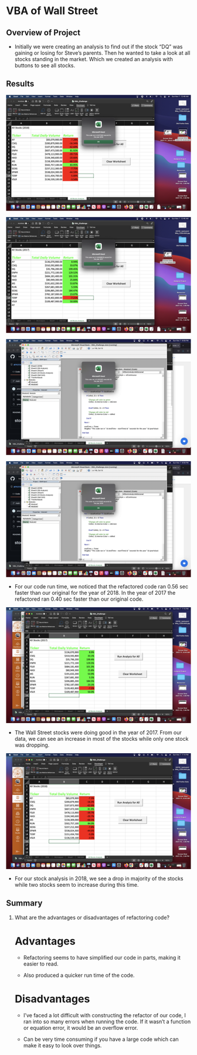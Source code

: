 # VBA of Wall Street

## Overview of Project

- Initially we were creating an analysis to find out if the stock “DQ” was gaining or losing for Steve’s parents. Then he wanted to take a look at all stocks standing in the market. Which we created an analysis with buttons to see all stocks.

## Results

![image](Resources/Originaltime(2018).png)

![image](Resources/originaltime(2017).png)

![image](Resources/VBA_Challenge_2017.png)

![image](Resources/VBA_Challenge_2018.png)

- For our code run time, we noticed that the refactored code ran 0.56 sec faster than our original for the year of 2018. In the year of 2017 the refactored ran 0.40 sec faster than our original code.

![image](Resources/stocks(2017).png)

- The Wall Street stocks were doing good in the year of 2017. From our data, we can see an increase in most of the stocks while only one stock was dropping.

![image](Resources/stocks(2018).png)

- For our stock analysis in 2018, we see a drop in majority of the stocks while two stocks seem to increase during this time.


## Summary

1. What are the advantages or disadvantages of refactoring code?

	# Advantages
	
	- Refactoring seems to have simplified our code in parts, making it easier to read.
	
	- Also produced a quicker run time of the code.

	# Disadvantages
	
	- I’ve faced a lot difficult with constructing the refactor of our code, I ran into so many errors when running the code. If it wasn’t a function or equation error,  it would be an overflow error. 
	
	- Can be very time consuming if you have a large code which can make it easy to look over things.
